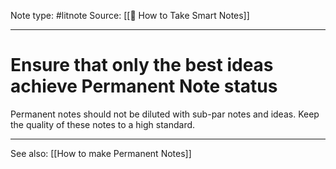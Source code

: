 Note type: #litnote
Source: [[📖 How to Take Smart Notes]]

---
# Ensure that only the best ideas achieve Permanent Note status
Permanent notes should not be diluted with sub-par notes and ideas. Keep the quality of these notes to a high standard.

---
See also:
[[How to make Permanent Notes]]